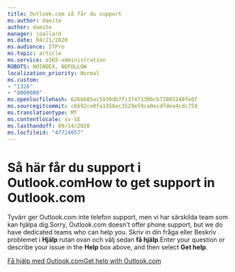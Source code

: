 ```yaml
---
title: Outlook.com så får du support
ms.author: daeite
author: daeite
manager: joallard
ms.date: 04/21/2020
ms.audience: ITPro
ms.topic: article
ms.service: o365-administration
ROBOTS: NOINDEX, NOFOLLOW
localization_priority: Normal
ms.custom:
- "1326"
- "8000080"
ms.openlocfilehash: 626bb85ac5939db7fc3f4f130bcb73805248fe0f
ms.sourcegitcommit: c6692ce0fa1358ec3529e59ca0ecdfdea4cdc759
ms.translationtype: MT
ms.contentlocale: sv-SE
ms.lasthandoff: 09/14/2020
ms.locfileid: "47724057"
---
```

# <a name="how-to-get-support-in-outlookcom"></a><span data-ttu-id="85e38-102">Så här får du support i Outlook.com</span><span class="sxs-lookup"><span data-stu-id="85e38-102">How to get support in Outlook.com</span></span>

<span data-ttu-id="85e38-103">Tyvärr ger Outlook.com inte telefon support, men vi har särskilda team som kan hjälpa dig.</span><span class="sxs-lookup"><span data-stu-id="85e38-103">Sorry, Outlook.com doesn't offer phone support, but we do have dedicated teams who can help you.</span></span>
<span data-ttu-id="85e38-104">Skriv in din fråga eller Beskriv problemet i **Hjälp** rutan ovan och välj sedan **få hjälp**.</span><span class="sxs-lookup"><span data-stu-id="85e38-104">Enter your question or describe your issue in the **Help** box above, and then select **Get help**.</span></span>

[<span data-ttu-id="85e38-105">Få hjälp med Outlook.com</span><span class="sxs-lookup"><span data-stu-id="85e38-105">Get help with Outlook.com</span></span>](https://support.office.com/article/40676ad0-c831-45ac-a023-5be633be798d?wt.mc_id=Office_Outlook_com_Alchemy)
